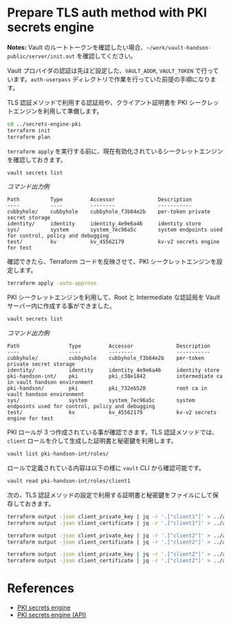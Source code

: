 # Prepare TLS auth method with PKI secrets engine

**Notes:** Vault のルートトークンを確認したい場合、`~/work/vault-handson-public/server/init.out` を確認してください。

Vault プロバイダの認証は先ほど設定した、`VAULT_ADDR`, `VAULT_TOKEN` で行っています。`auth-userpass` ディレクトリで作業を行っていた前提の手順になります。

TLS 認証メソッドで利用する認証局や、クライアント証明書を PKI シークレットエンジンを利用して準備します。

```bash
cd ../secrets-engine-pki
terraform init
terraform plan
```

`terraform apply` を実行する前に、現在有効化されているシークレットエンジンを確認しておきます。

```bash
vault secrets list
```

*コマンド出力例*
```console
Path          Type         Accessor              Description
----          ----         --------              -----------
cubbyhole/    cubbyhole    cubbyhole_f3b84e2b    per-token private secret storage
identity/     identity     identity_4e9e6a46     identity store
sys/          system       system_7ec96a5c       system endpoints used for control, policy and debugging
test/         kv           kv_45562179           kv-v2 secrets engine for test
```

確認できたら、Terraform コードを反映させて、PKI シークレットエンジンを設定します。

```bash
terraform apply -auto-approve
```

PKI シークレットエンジンを利用して、Root と Intermediate な認証局を Vault サーバー内に作成する事ができました。

```bash
vault secrets list
```

*コマンド出力例*
```console
Path                Type         Accessor              Description
----                ----         --------              -----------
cubbyhole/          cubbyhole    cubbyhole_f3b84e2b    per-token private secret storage
identity/           identity     identity_4e9e6a46     identity store
pki-handson-int/    pki          pki_c38e1842          intermediate ca in vault handson environment
pki-handson/        pki          pki_732eb520          root ca in vault handson environment
sys/                system       system_7ec96a5c       system endpoints used for control, policy and debugging
test/               kv           kv_45562179           kv-v2 secrets engine for test
```

PKI ロールが 3 つ作成されている事が確認できます。TLS 認証メソッドでは、`client` ロールを介して生成した証明書と秘密鍵を利用します。

```bash
vault list pki-handson-int/roles/
```

ロールで定義されている内容は以下の様に `vault` CLI から確認可能です。

```bash
vault read pki-handson-int/roles/client1
```

次の、TLS 認証メソッドの設定で利用する証明書と秘密鍵をファイルにして保存しておきます。

```bash
terraform output -json client_private_key | jq -r '.["client1"]' > ../auth-tls/certs/client1_key.pem
terraform output -json client_certificate | jq -r '.["client1"]' > ../auth-tls/certs/client1_cert.pem

terraform output -json client_private_key | jq -r '.["client2"]' > ../auth-tls/certs/client2_key.pem
terraform output -json client_certificate | jq -r '.["client2"]' > ../auth-tls/certs/client2_cert.pem

terraform output -json client_private_key | jq -r '.["client2"]' > ../auth-tls/certs/client3_key.pem
terraform output -json client_certificate | jq -r '.["client2"]' > ../auth-tls/certs/client3_cert.pem
```

# References

- [PKI secrets engine](https://developer.hashicorp.com/vault/docs/secrets/pki)
- [PKI secrets engine (API)](https://developer.hashicorp.com/vault/api-docs/secret/pki)